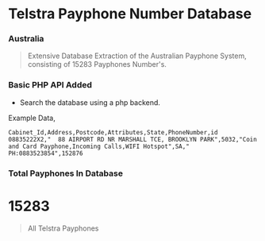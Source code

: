 # Telstra Payphone Number Database
### Australia    
   

> Extensive Database Extraction of the Australian Payphone System, consisting of 15283 Payphones Number's.

    
### Basic PHP API Added    
- Search the database using a php backend.

Example Data,
``` 
Cabinet_Id,Address,Postcode,Attributes,State,PhoneNumber,id
08835222X2,"  88 AIRPORT RD NR MARSHALL TCE, BROOKLYN PARK",5032,"Coin and Card Payphone,Incoming Calls,WIFI Hotspot",SA," PH:0883523854",152876

```

### Total Payphones In Database
# 15283
> All Telstra Payphones

